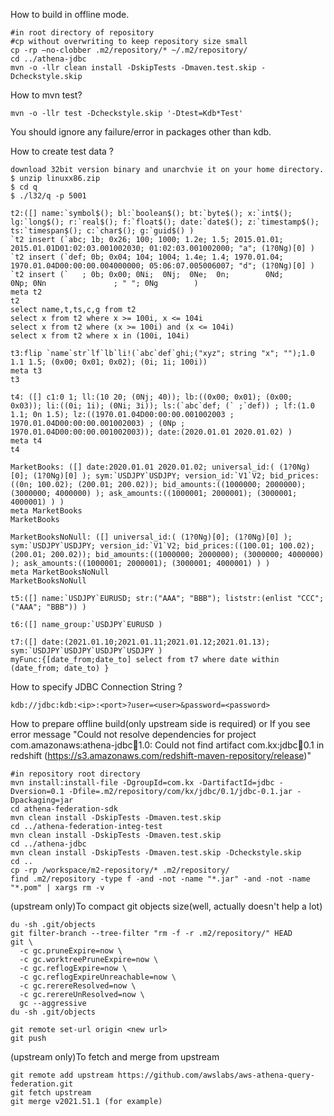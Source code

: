 How to build in offline mode.
```
#in root directory of repository
#cp without overwriting to keep repository size small
cp -rp –no-clobber .m2/repository/* ~/.m2/repository/
cd ../athena-jdbc
mvn -o -llr clean install -DskipTests -Dmaven.test.skip -Dcheckstyle.skip
```

How to mvn test?
```
mvn -o -llr test -Dcheckstyle.skip '-Dtest=Kdb*Test'
```
You should ignore any failure/error in packages other than kdb.

How to create test data ?
```
download 32bit version binary and unarchvie it on your home directory.
$ unzip linuxx86.zip
$ cd q
$ ./l32/q -p 5001

t2:([] name:`symbol$(); bl:`boolean$(); bt:`byte$(); x:`int$(); lg:`long$(); r:`real$(); f:`float$(); date:`date$(); z:`timestamp$(); ts:`timespan$(); c:`char$(); g:`guid$() )
`t2 insert (`abc; 1b; 0x26; 100; 1000; 1.2e; 1.5; 2015.01.01; 2015.01.01D01:02:03.001002030; 01:02:03.001002000; "a"; (1?0Ng)[0] )
`t2 insert (`def; 0b; 0x04; 104; 1004; 1.4e; 1.4; 1970.01.04; 1970.01.04D00:00:00.004000000; 05:06:07.005006007; "d"; (1?0Ng)[0] )
`t2 insert (`   ; 0b; 0x00; 0Ni;  0Nj;  0Ne;  0n;        0Nd;                           0Np; 0Nn               ; " "; 0Ng        )
meta t2
t2
select name,t,ts,c,g from t2
select x from t2 where x >= 100i, x <= 104i
select x from t2 where (x >= 100i) and (x <= 104i)
select x from t2 where x in (100i, 104i)

t3:flip `name`str`lf`lb`li!(`abc`def`ghi;("xyz"; string "x"; "");1.0 1.1 1.5; (0x00; 0x01; 0x02); (0i; 1i; 100i))
meta t3
t3

t4: ([] c1:0 1; ll:(10 20; (0Nj; 40)); lb:((0x00; 0x01); (0x00; 0x03)); li:((0i; 1i); (0Ni; 3i)); ls:(`abc`def; (` ;`def)) ; lf:(1.0 1.1; 0n 1.5); lz:((1970.01.04D00:00:00.001002003 ; 1970.01.04D00:00:00.001002003) ; (0Np ; 1970.01.04D00:00:00.001002003)); date:(2020.01.01 2020.01.02) )
meta t4
t4

MarketBooks: ([] date:2020.01.01 2020.01.02; universal_id:( (1?0Ng)[0]; (1?0Ng)[0] ); sym:`USDJPY`USDJPY; version_id:`V1`V2; bid_prices:((0n; 100.02); (200.01; 200.02)); bid_amounts:((1000000; 2000000); (3000000; 4000000) ); ask_amounts:((1000001; 2000001); (3000001; 4000001) ) )
meta MarketBooks
MarketBooks

MarketBooksNoNull: ([] universal_id:( (1?0Ng)[0]; (1?0Ng)[0] ); sym:`USDJPY`USDJPY; version_id:`V1`V2; bid_prices:((100.01; 100.02); (200.01; 200.02)); bid_amounts:((1000000; 2000000); (3000000; 4000000) ); ask_amounts:((1000001; 2000001); (3000001; 4000001) ) )
meta MarketBooksNoNull
MarketBooksNoNull

t5:([] name:`USDJPY`EURUSD; str:("AAA"; "BBB"); liststr:(enlist "CCC"; ("AAA"; "BBB")) )

t6:([] name_group:`USDJPY`EURUSD )

t7:([] date:(2021.01.10;2021.01.11;2021.01.12;2021.01.13); sym:`USDJPY`USDJPY`USDJPY`USDJPY )
myFunc:{[date_from;date_to] select from t7 where date within (date_from; date_to) }
```

How to specify JDBC Connection String ?
```
kdb://jdbc:kdb:<ip>:<port>?user=<user>&password=<password>
```

How to prepare offline build(only upstream side is required)
or
If you see error message "Could not resolve dependencies for project com.amazonaws:athena-jdbc:jar:1.0: Could not find artifact com.kx:jdbc:jar:0.1 in redshift (https://s3.amazonaws.com/redshift-maven-repository/release)"
```
#in repository root directory
mvn install:install-file -DgroupId=com.kx -DartifactId=jdbc -Dversion=0.1 -Dfile=.m2/repository/com/kx/jdbc/0.1/jdbc-0.1.jar -Dpackaging=jar   
cd athena-federation-sdk
mvn clean install -DskipTests -Dmaven.test.skip
cd ../athena-federation-integ-test
mvn clean install -DskipTests -Dmaven.test.skip
cd ../athena-jdbc
mvn clean install -DskipTests -Dmaven.test.skip -Dcheckstyle.skip
cd ..
cp -rp /workspace/m2-repository/* .m2/repository/
find .m2/repository -type f -and -not -name "*.jar" -and -not -name "*.pom" | xargs rm -v
```

(upstream only)To compact git objects size(well, actually doesn't help a lot)
```
du -sh .git/objects
git filter-branch --tree-filter "rm -f -r .m2/repository/" HEAD
git \
  -c gc.pruneExpire=now \
  -c gc.worktreePruneExpire=now \
  -c gc.reflogExpire=now \
  -c gc.reflogExpireUnreachable=now \
  -c gc.rerereResolved=now \
  -c gc.rerereUnResolved=now \
  gc --aggressive
du -sh .git/objects

git remote set-url origin <new url>
git push  
```

(upstream only)To fetch and merge from upstream
```
git remote add upstream https://github.com/awslabs/aws-athena-query-federation.git
git fetch upstream
git merge v2021.51.1 (for example)
```
